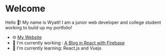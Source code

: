 # Welcome

Hello 👋! My name is Wyatt! I am a junior web developer and college student working to build up my portfolio!

- 🌐 [My Website](www.awhaston.dev)
- 🚧 I'm currently working : [A Blog in React with Firebase](https://github.com/awhaston/react-blog)
- 📖 I'm currently learning: React.js and Vuejs
